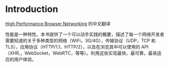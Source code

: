 # Introduction

[High Performance Browser Networking](https://hpbn.co) 的中文翻译

性能是一种特性。本书提供了一个可以动手实践的概要，描述了每一个网络开发者需要知道的关于多种类型的网络（WiFi，3G/4G），传输协议（UDP，TCP 和 TLS），应用协议（HTTP/1.1，HTTP/2），以及在浏览其中可以使用的 API （XHR,，WebSocket，WebRTC，等等）。利用这些实现最快，最可靠，最易适应的用户体验。

